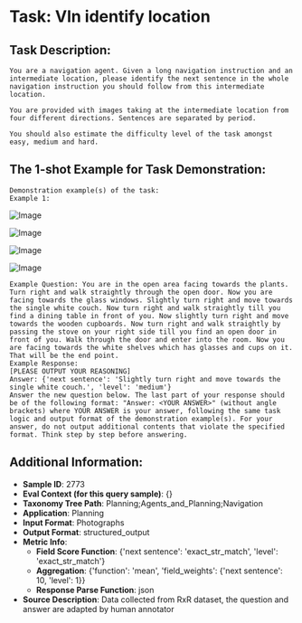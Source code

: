 # Task: Vln identify location

## Task Description:

```
You are a navigation agent. Given a long navigation instruction and an intermediate location, please identify the next sentence in the whole navigation instruction you should follow from this intermediate location.

You are provided with images taking at the intermediate location from four different directions. Sentences are separated by period.

You should also estimate the difficulty level of the task amongst easy, medium and hard.
```

## The 1-shot Example for Task Demonstration:

```
Demonstration example(s) of the task:
Example 1:
```

![Image](f7ef3082a05c40659421f0a21731ae1b_skybox1_sami.png)

![Image](f7ef3082a05c40659421f0a21731ae1b_skybox2_sami.png)

![Image](f7ef3082a05c40659421f0a21731ae1b_skybox3_sami.png)

![Image](f7ef3082a05c40659421f0a21731ae1b_skybox4_sami.png)

```
Example Question: You are in the open area facing towards the plants. Turn right and walk straightly through the open door. Now you are facing towards the glass windows. Slightly turn right and move towards the single white couch. Now turn right and walk straightly till you find a dining table in front of you. Now slightly turn right and move towards the wooden cupboards. Now turn right and walk straightly by passing the stove on your right side till you find an open door in front of you. Walk through the door and enter into the room. Now you are facing towards the white shelves which has glasses and cups on it. That will be the end point.
Example Response:
[PLEASE OUTPUT YOUR REASONING]
Answer: {'next sentence': 'Slightly turn right and move towards the single white couch.', 'level': 'medium'}
Answer the new question below. The last part of your response should be of the following format: "Answer: <YOUR ANSWER>" (without angle brackets) where YOUR ANSWER is your answer, following the same task logic and output format of the demonstration example(s). For your answer, do not output additional contents that violate the specified format. Think step by step before answering.
```

## Additional Information:

- **Sample ID**: 2773
- **Eval Context (for this query sample)**: {}
- **Taxonomy Tree Path**: Planning;Agents_and_Planning;Navigation
- **Application**: Planning
- **Input Format**: Photographs
- **Output Format**: structured_output
- **Metric Info**:
  - **Field Score Function**: {'next sentence': 'exact_str_match', 'level': 'exact_str_match'}
  - **Aggregation**: {'function': 'mean', 'field_weights': {'next sentence': 10, 'level': 1}}
  - **Response Parse Function**: json
- **Source Description**: Data collected from RxR dataset, the question and answer are adapted by human annotator
